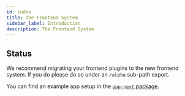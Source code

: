```yaml
---
id: index
title: The Frontend System
sidebar_label: Introduction
description: The Frontend System
---
```


## Status

We recommend migrating your frontend plugins to the new frontend system. If you do please do so under an `/alpha` sub-path export.

You can find an example app setup in the [`app-next` package](https://github.com/backstage/backstage/tree/master/packages/app-next).

